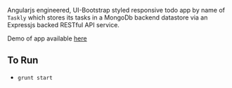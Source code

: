 Angularjs engineered, UI-Bootstrap styled responsive todo app by name of `Taskly` which stores its tasks in a MongoDb backend datastore via an Expressjs backed RESTful API service.

Demo of app available [here](http://www.taskly.tippzi.com)

## To Run 

* `grunt start`
